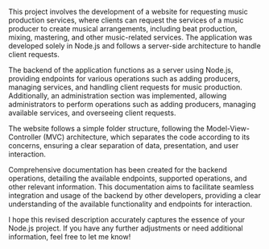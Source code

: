 This project involves the development of a website for requesting music production services, where clients can request the services of a music producer to create musical arrangements, including beat production, mixing, mastering, and other music-related services. The application was developed solely in Node.js and follows a server-side architecture to handle client requests.

The backend of the application functions as a server using Node.js, providing endpoints for various operations such as adding producers, managing services, and handling client requests for music production. Additionally, an administration section was implemented, allowing administrators to perform operations such as adding producers, managing available services, and overseeing client requests.

The website follows a simple folder structure, following the Model-View-Controller (MVC) architecture, which separates the code according to its concerns, ensuring a clear separation of data, presentation, and user interaction.

Comprehensive documentation has been created for the backend operations, detailing the available endpoints, supported operations, and other relevant information. This documentation aims to facilitate seamless integration and usage of the backend by other developers, providing a clear understanding of the available functionality and endpoints for interaction.

I hope this revised description accurately captures the essence of your Node.js project. If you have any further adjustments or need additional information, feel free to let me know!
